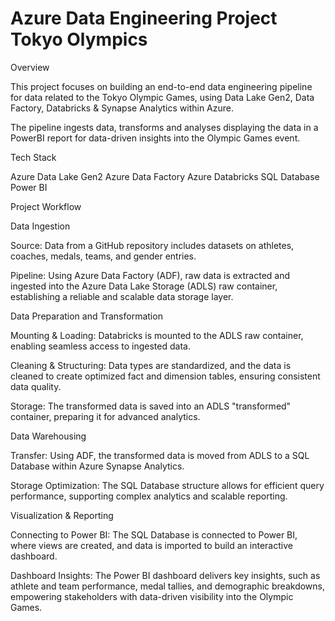 # Azure Data Engineering Project Tokyo Olympics

Overview

This project focuses on building an end-to-end data engineering pipeline for data related to the Tokyo Olympic Games, using Data Lake Gen2, Data Factory, Databricks & Synapse Analytics within Azure.

The pipeline ingests data, transforms and analyses displaying the data in a PowerBI report for data-driven insights into the Olympic Games event.

Tech Stack

Azure Data Lake Gen2
Azure Data Factory
Azure Databricks
SQL Database
Power BI

Project Workflow

Data Ingestion

Source: Data from a GitHub repository includes datasets on athletes, coaches, medals, teams, and gender entries.

Pipeline: Using Azure Data Factory (ADF), raw data is extracted and ingested into the Azure Data Lake Storage (ADLS) raw container, establishing a reliable and scalable data storage layer.

Data Preparation and Transformation

Mounting & Loading: Databricks is mounted to the ADLS raw container, enabling seamless access to ingested data.

Cleaning & Structuring: Data types are standardized, and the data is cleaned to create optimized fact and dimension tables, ensuring consistent data quality.

Storage: The transformed data is saved into an ADLS "transformed" container, preparing it for advanced analytics.

Data Warehousing

Transfer: Using ADF, the transformed data is moved from ADLS to a SQL Database within Azure Synapse Analytics.

Storage Optimization: The SQL Database structure allows for efficient query performance, supporting complex analytics and scalable reporting.

Visualization & Reporting

Connecting to Power BI: The SQL Database is connected to Power BI, where views are created, and data is imported to build an interactive dashboard.

Dashboard Insights: The Power BI dashboard delivers key insights, such as athlete and team performance, medal tallies, and demographic breakdowns, empowering stakeholders with data-driven visibility into the Olympic Games.
